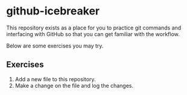 # github-icebreaker

This repository exists as a place for you to practice git commands and interfacing with GitHub so that you can get familiar with the workflow. 

Below are some exercises you may try. 

## Exercises

1. Add a new file to this repository. 
2. Make a change on the file and log the changes.
